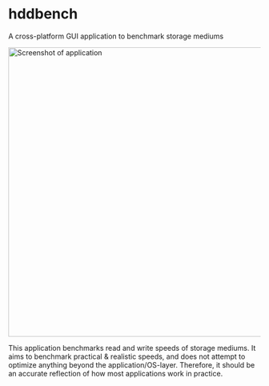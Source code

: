 # hddbench
A cross-platform GUI application to benchmark storage mediums

<img src="https://raw.githubusercontent.com/haikarainen/hddbench/master/screenshot.png" width="590px" height="578px" alt="Screenshot of application">


This application benchmarks read and write speeds of storage mediums. It aims to benchmark practical & realistic speeds, and does not attempt to optimize anything beyond the application/OS-layer. Therefore, it should be an accurate reflection of how most applications work in practice.
